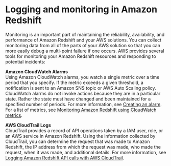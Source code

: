 # Logging and monitoring in Amazon Redshift<a name="security-incident-response"></a>

Monitoring is an important part of maintaining the reliability, availability, and performance of Amazon Redshift and your AWS solutions\. You can collect monitoring data from all of the parts of your AWS solution so that you can more easily debug a multi\-point failure if one occurs\. AWS provides several tools for monitoring your Amazon Redshift resources and responding to potential incidents:

**Amazon CloudWatch Alarms**  
Using Amazon CloudWatch alarms, you watch a single metric over a time period that you specify\. If the metric exceeds a given threshold, a notification is sent to an Amazon SNS topic or AWS Auto Scaling policy\. CloudWatch alarms do not invoke actions because they are in a particular state\. Rather the state must have changed and been maintained for a specified number of periods\. For more information, see [Creating an alarm](performance-metrics-alarms.md)\. For a list of metrics, see [Monitoring Amazon Redshift using CloudWatch metrics](metrics-listing.md)\. 

**AWS CloudTrail Logs**  
CloudTrail provides a record of API operations taken by a IAM user, role, or an AWS service in Amazon Redshift\. Using the information collected by CloudTrail, you can determine the request that was made to Amazon Redshift, the IP address from which the request was made, who made the request, when it was made, and additional details\. For more information, see [Logging Amazon Redshift API calls with AWS CloudTrail](db-auditing.md#rs-db-auditing-cloud-trail)\.